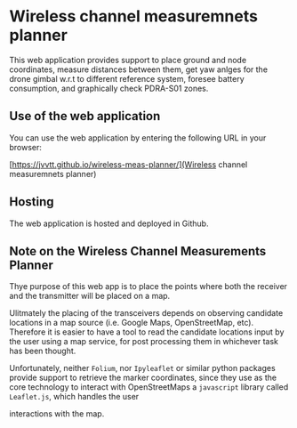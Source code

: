 # Wireless channel measuremnets planner

This web application provides support to place ground and node coordinates, measure distances between them, get yaw anlges for the drone gimbal w.r.t to different reference system, foresee battery consumption, and graphically check PDRA-S01 zones.

## Use of the web application

You can use the web application by entering the following URL in your browser:

[https://jvvtt.github.io/wireless-meas-planner/](Wireless channel measuremnets planner)

## Hosting

The web application is hosted and deployed in Github.

## Note on the Wireless Channel Measurements Planner

Thye purpose of this web app is to place the points where both the receiver and the transmitter will be placed on a map.

Ulitmately the placing of the transceivers depends on observing candidate locations in a map source (i.e. Google Maps, OpenStreetMap, etc). Therefore it is easier to have a tool to read the candidate locations input by the user using a map service, for post processing them in whichever task has been thought.

Unfortunately, neither `Folium`, nor `Ipyleaflet` or similar python packages provide support to retrieve the marker coordinates, since they use as the core technology to interact with OpenStreetMaps a `javascript` library called `Leaflet.js`, which handles the user

interactions with the map.
